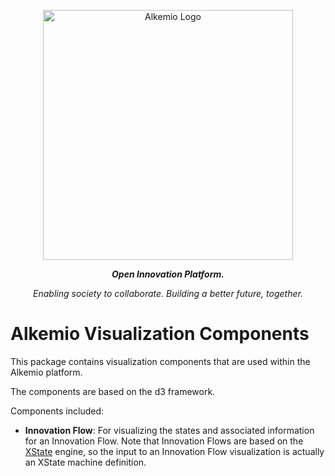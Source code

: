
<p align="center">
  <a href="http://alkemio.foundation/" target="blank"><img src="https://alkemio.foundation/uploads/logos/alkemio-logo.svg" width="400" alt="Alkemio Logo" /></a>
</p>
<p align="center"><i><b>Open Innovation Platform.</b></i></p>
<p align="center"><i>Enabling society to collaborate. Building a better future, together.</i></p>

<p></p>

# Alkemio Visualization Components
This package contains visualization components that are used within the Alkemio platform. 

The components are based on the d3 framework.

Components included:
* **Innovation Flow**: For visualizing the states and associated information for an Innovation Flow. Note that Innovation Flows are based on the [XState](https://xstate.js.org/) engine, so the input to an Innovation Flow visualization is actually an XState machine definition. 